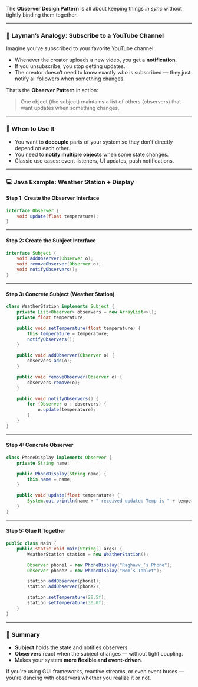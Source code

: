 The **Observer Design Pattern** is all about keeping things *in sync* without tightly binding them together.

---

### 📰 Layman’s Analogy: Subscribe to a YouTube Channel

Imagine you’ve subscribed to your favorite YouTube channel:

- Whenever the creator uploads a new video, you get a **notification**.
- If you unsubscribe, you stop getting updates.
- The creator doesn’t need to know exactly *who* is subscribed — they just notify all followers when something changes.

That’s the **Observer Pattern** in action:
> One object (the subject) maintains a list of others (observers) that want updates when something changes.

---

### 🧠 When to Use It

- You want to **decouple** parts of your system so they don’t directly depend on each other.
- You need to **notify multiple objects** when some state changes.
- Classic use cases: event listeners, UI updates, push notifications.

---

### 💻 Java Example: Weather Station + Display

#### Step 1: Create the Observer Interface

```java
interface Observer {
    void update(float temperature);
}
```

---

#### Step 2: Create the Subject Interface

```java
interface Subject {
    void addObserver(Observer o);
    void removeObserver(Observer o);
    void notifyObservers();
}
```

---

#### Step 3: Concrete Subject (Weather Station)

```java
class WeatherStation implements Subject {
    private List<Observer> observers = new ArrayList<>();
    private float temperature;

    public void setTemperature(float temperature) {
        this.temperature = temperature;
        notifyObservers();
    }

    public void addObserver(Observer o) {
        observers.add(o);
    }

    public void removeObserver(Observer o) {
        observers.remove(o);
    }

    public void notifyObservers() {
        for (Observer o : observers) {
            o.update(temperature);
        }
    }
}
```

---

#### Step 4: Concrete Observer

```java
class PhoneDisplay implements Observer {
    private String name;

    public PhoneDisplay(String name) {
        this.name = name;
    }

    public void update(float temperature) {
        System.out.println(name + " received update: Temp is " + temperature + "°C");
    }
}
```

---

#### Step 5: Glue It Together

```java
public class Main {
    public static void main(String[] args) {
        WeatherStation station = new WeatherStation();

        Observer phone1 = new PhoneDisplay("Raghavv_’s Phone");
        Observer phone2 = new PhoneDisplay("Mom’s Tablet");

        station.addObserver(phone1);
        station.addObserver(phone2);

        station.setTemperature(28.5f);
        station.setTemperature(30.0f);
    }
}
```

---

### 🧵 Summary

- **Subject** holds the state and notifies observers.
- **Observers** react when the subject changes — without tight coupling.
- Makes your system **more flexible and event-driven**.

If you're using GUI frameworks, reactive streams, or even event buses — you're dancing with observers whether you realize it or not.

